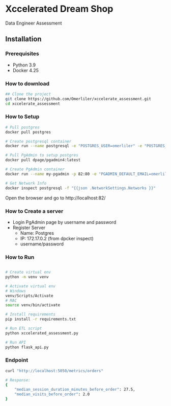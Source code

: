 # Xccelerated Dream Shop

Data Engineer Assessment 



## Installation
### Prerequisites
- Python 3.9
- Docker 4.25



### How to download
```bash
## Clone the project
git clone https://github.com/Omerliler/xccelerate_assessment.git
cd xccelerate_assessment

```
### How to Setup
```bash
# Pull postgres
docker pull postgres

# Create postgresql container
docker run --name postgresql -e "POSTGRES_USER=omerliler" -e "POSTGRES_PASSWORD=admin" -p 5432:5432 -d postgres

# Pull PgAdmin to setup postgres
docker pull dpage/pgadmin4:latest

# Create PgAdmin container
docker run --name my-pgadmin -p 82:80 -e "PGADMIN_DEFAULT_EMAIL=omerliler@test.com" -e "PGADMIN_DEFAULT_PASSWORD=admin" -d dpage/pgadmin4

# Get Network Info
docker inspect postgresql -f "{{json .NetworkSettings.Networks }}"
```

Open the browser and go to http://localhost:82/


### How to Create a server 
- Login PgAdmin page by username and password 
- Register Server 
    - Name: Postgres
    - IP: 172.17.0.2 (from dpcker inspect)
    - username/password

### How to Run

```bash

# Create virtual env
python -m venv venv

# Activate virtual env
# Windows
venv/Scripts/Activate 
# MAC
source venv/bin/activate

# Install requirements
pip install -r requirements.txt

# Run ETL script 
python xccelerated_assessment.py

# Run API
python flask_api.py
```

### Endpoint 
```bash
curl "http://localhost:5050/metrics/orders"

# Response:
{
    "median_session_duration_minutes_before_order": 27.5,
    "median_visits_before_order": 2.0
}
```






